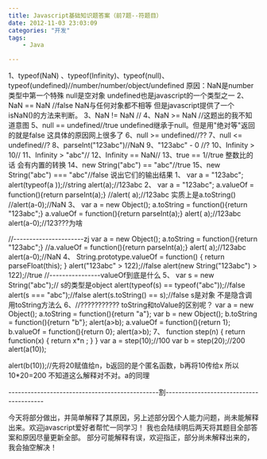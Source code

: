 ```yaml
---
title: Javascript基础知识题答案（前7题--符题目）
date: 2012-11-03 23:03:09
categories: "开发"
tags:
	- Java

---
```


1、typeof(NaN) 、typeof(Infinity)、typeof(null)、typeof(undefined)//number/number/object/undefined 原因：NaN是number类型中第一个特殊 null是空对象 undefined也是javascript的一个类型之一
2、NaN == NaN //false NaN与任何对象都不相等 但是javascript提供了一个isNaN()的方法来判断。
3、NaN != NaN //
4、NaN >= NaN //这题出的我不知道意图
5、null == undefined//true undefined继承于null。但是用"绝对等"返回的就是false 这具体的原因网上很多了
6、null >= undefined//??
7、null <= undefined//?
8、parseInt("123abc")//NaN
9、"123abc" - 0 //?
10、Infinity > 10//
11、Infinity > "abc"//
12、Infinity == NaN//
13、true == 1//true 整数比的话 会有内置的转换
14、new String("abc") == "abc"//true
15、new String("abc") === "abc"//false
说出它们的输出结果
1、
var a = "123abc";
alert(typeof(a ));//string
alert(a);//123abc
2、
var a = "123abc";
a.valueOf = function()\{return parseInt(a);\}
//alert( a);//123abc 实质上是a.toString()
//alert(a-0);//NaN
3、
var a = new Object();
a.toString = function()\{return "123abc";\}
a.valueOf = function()\{return parseInt(a);\}
alert( a);//123abc
alert(a-0);//123???为啥


//----------------------zj
var a = new Object();
a.toString = function()\{return "123abc";\}
//a.valueOf = function()\{return parseInt(a);\}
alert( a);//123abc
alert(a-0);//NaN
4、
String.prototype.valueOf = function()
\{
return parseFloat(this);
\}
alert("123abc" > 122);//false
alert(new String("123abc") > 122);//true
//----------------valueOf到底是什么
5、
var s = new String("abc");// s的类型是object
alert(typeof(s) == typeof("abc"));//false
alert(s === "abc");//false
alert(s.toString() == s);//false s是对象 不是隐含调用toString方法么
6、//??????????? toString和toValue的区别呢？
var a = new Object();
a.toString = function()\{return "a"\};
var b = new Object();
b.toString = function()\{return "b"\};
alert(a>b);
a.valueOf = function()\{return 1\};
b.valueOf = function()\{return 0\};
alert(a>b);
7、
function step(n)
\{
return function(x)
\{
return x\*n ;
\}
\}
var a = step(10);//100
var b = step(20);//200
alert(a(10));


alert(b(10));//先将20赋值给n，b返回的是个匿名函数，b再将10传给x 所以10\*20=200 不知道这么解释对不对。a的同理

\-----------------------------------------------割----------------------------------------

今天将部分做出，并简单解释了其原因，另上述部分因个人能力问题，尚未能解释出来。欢迎javascript爱好者帮忙一同学习！ 我也会陆续明后两天将其题目全部答案和原因尽量更新全部。 部分可能解释有误，欢迎指正，部分尚未解释出来的，我会抽空解决！